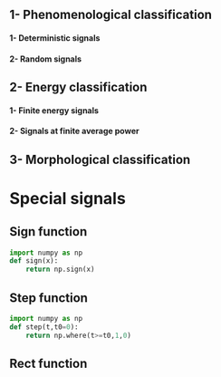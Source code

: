 ## 1- Phenomenological classification
#### 1- Deterministic signals
#### 2- Random signals
## 2- Energy classification
#### 1- Finite energy signals 
#### 2- Signals at finite average power
## 3- Morphological classification
# Special signals
## Sign function    
```python
import numpy as np
def sign(x):
    return np.sign(x)
```
## Step function
```python
import numpy as np
def step(t,t0=0):
    return np.where(t>=t0,1,0)
```
## Rect function 
